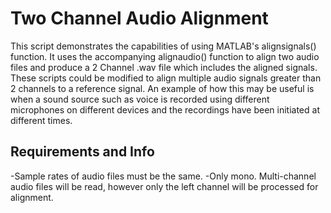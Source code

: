 # Two Channel Audio Alignment

This script demonstrates the capabilities of using MATLAB's alignsignals() function. It uses the accompanying alignaudio() function to align two audio files and produce a 2 Channel .wav file which includes the aligned signals. These scripts could be modified to align multiple audio signals greater than 2 channels to a reference signal. An example of how this may be useful is when a sound source such as voice is recorded using different microphones on different devices and the recordings have been initiated at different times.

## Requirements and Info

-Sample rates of audio files must be the same.
-Only mono. Multi-channel audio files will be read, however only the left channel will be processed for alignment.
